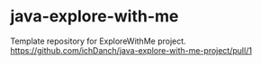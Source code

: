 # java-explore-with-me
Template repository for ExploreWithMe project.
https://github.com/ichDanch/java-explore-with-me-project/pull/1
